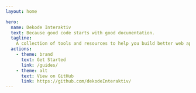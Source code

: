 ```yaml
---
layout: home

hero:
  name: Dekode Interaktiv
  text: Because good code starts with good documentation.
  tagline: 
    A collection of tools and resources to help you build better web applications.
  actions:
    - theme: brand
      text: Get Started
      link: /guides/
    - theme: alt
      text: View on GitHub
      link: https://github.com/dekodeInteraktiv/
---
```


